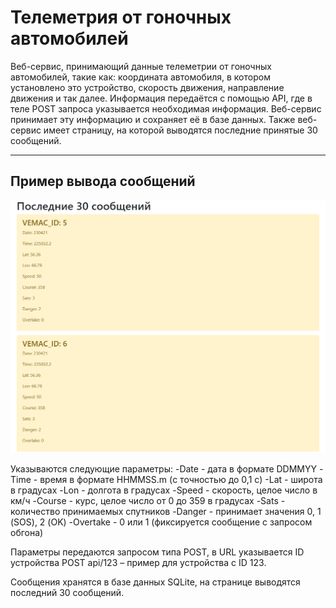 # Телеметрия от гоночных автомобилей
Веб-сервис, принимающий данные телеметрии от гоночных автомобилей, такие как: координата автомобиля, в котором установлено это устройство, скорость движения, направление движения и так далее. Информация передаётся с помощью API, где в теле POST запроса указывается необходимая информация. Веб-сервис принимает эту информацию и сохраняет её в базе данных. Также веб-сервис имеет страницу, на которой выводятся последние принятые 30 сообщений.

____
## Пример вывода сообщений
![](Example_output.png)  

Указываются следующие параметры:
-Date - дата в формате DDMMYY
-Time - время в формате HHMMSS.m (с точностью до 0,1 с)
-Lat - широта в градусах
-Lon - долгота в градусах
-Speed - скорость, целое число в км/ч
-Course - курс, целое число от 0 до 359 в градусах
-Sats - количество принимаемых спутников
-Danger - принимает значения 0, 1 (SOS), 2 (OK)
-Overtake - 0 или 1 (фиксируется сообщение с запросом обгона)


Параметры передаются запросом типа POST, в URL указывается ID устройства
POST api/123 – пример для устройства с ID 123.

Сообщения хранятся в базе данных SQLite, на странице выводятся последний 30 сообщений.
